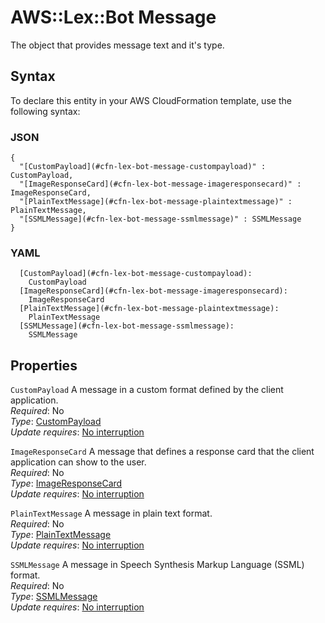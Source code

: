 # AWS::Lex::Bot Message<a name="aws-properties-lex-bot-message"></a>

The object that provides message text and it's type\.

## Syntax<a name="aws-properties-lex-bot-message-syntax"></a>

To declare this entity in your AWS CloudFormation template, use the following syntax:

### JSON<a name="aws-properties-lex-bot-message-syntax.json"></a>

```
{
  "[CustomPayload](#cfn-lex-bot-message-custompayload)" : CustomPayload,
  "[ImageResponseCard](#cfn-lex-bot-message-imageresponsecard)" : ImageResponseCard,
  "[PlainTextMessage](#cfn-lex-bot-message-plaintextmessage)" : PlainTextMessage,
  "[SSMLMessage](#cfn-lex-bot-message-ssmlmessage)" : SSMLMessage
}
```

### YAML<a name="aws-properties-lex-bot-message-syntax.yaml"></a>

```
  [CustomPayload](#cfn-lex-bot-message-custompayload): 
    CustomPayload
  [ImageResponseCard](#cfn-lex-bot-message-imageresponsecard): 
    ImageResponseCard
  [PlainTextMessage](#cfn-lex-bot-message-plaintextmessage): 
    PlainTextMessage
  [SSMLMessage](#cfn-lex-bot-message-ssmlmessage): 
    SSMLMessage
```

## Properties<a name="aws-properties-lex-bot-message-properties"></a>

`CustomPayload`  <a name="cfn-lex-bot-message-custompayload"></a>
A message in a custom format defined by the client application\.  
*Required*: No  
*Type*: [CustomPayload](aws-properties-lex-bot-custompayload.md)  
*Update requires*: [No interruption](https://docs.aws.amazon.com/AWSCloudFormation/latest/UserGuide/using-cfn-updating-stacks-update-behaviors.html#update-no-interrupt)

`ImageResponseCard`  <a name="cfn-lex-bot-message-imageresponsecard"></a>
A message that defines a response card that the client application can show to the user\.  
*Required*: No  
*Type*: [ImageResponseCard](aws-properties-lex-bot-imageresponsecard.md)  
*Update requires*: [No interruption](https://docs.aws.amazon.com/AWSCloudFormation/latest/UserGuide/using-cfn-updating-stacks-update-behaviors.html#update-no-interrupt)

`PlainTextMessage`  <a name="cfn-lex-bot-message-plaintextmessage"></a>
A message in plain text format\.  
*Required*: No  
*Type*: [PlainTextMessage](aws-properties-lex-bot-plaintextmessage.md)  
*Update requires*: [No interruption](https://docs.aws.amazon.com/AWSCloudFormation/latest/UserGuide/using-cfn-updating-stacks-update-behaviors.html#update-no-interrupt)

`SSMLMessage`  <a name="cfn-lex-bot-message-ssmlmessage"></a>
A message in Speech Synthesis Markup Language \(SSML\) format\.  
*Required*: No  
*Type*: [SSMLMessage](aws-properties-lex-bot-ssmlmessage.md)  
*Update requires*: [No interruption](https://docs.aws.amazon.com/AWSCloudFormation/latest/UserGuide/using-cfn-updating-stacks-update-behaviors.html#update-no-interrupt)